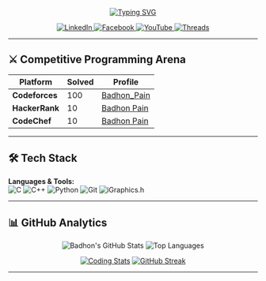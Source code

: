 <p align="center">
  <a href="https://git.io/typing-svg"><img src="https://readme-typing-svg.herokuapp.com?&font=Comic+Neue&weight=800&size=26&duration=4000&pause=900&color=E7C4F2&center=true&vCenter=true&width=435&lines=Hi+there!+I'm+Badhon;BUET+CSE+Undergrad+Student;Competitive+Programmer;Problem+Solver" alt="Typing SVG" /></a>
</p>

<p align="center">
  <a href="https://linkedin.com/in/badhon-pain-634341378">
    <img src="https://img.shields.io/badge/LinkedIn-0077B5?style=for-the-badge&logo=linkedin&logoColor=white" alt="LinkedIn">
  </a>
  <a href="https://facebook.com/share/1KyWzuuKhY/">
    <img src="https://img.shields.io/badge/Facebook-1877F2?style=for-the-badge&logo=facebook&logoColor=white" alt="Facebook">
  </a>
  <a href="https://youtube.com/@thursty_pain_2022">
    <img src="https://img.shields.io/badge/YouTube-FF0000?style=for-the-badge&logo=youtube&logoColor=white" alt="YouTube">
  </a>
  <a href="https://www.threads.net/@mr_pain_102">
    <img src="https://img.shields.io/badge/Threads-000000?style=for-the-badge&logo=threads&logoColor=white" alt="Threads">
  </a>
</p>

---

## ⚔️ Competitive Programming Arena

<div align="left">

| Platform       | Solved | Profile |
|----------------|--------|---------|
| **Codeforces** | 100   | [Badhon_Pain](https://codeforces.com/profile/Badhon_Pain) |
| **HackerRank** | 10   | [Badhon Pain](https://www.hackerrank.com/profile/badhonpain48) |
| **CodeChef**   | 10   | [Badhon Pain](https://www.hackerrank.com/profile/bimrissho_23) |

</div>

---

## 🛠️ Tech Stack
**Languages & Tools:**  
![C](https://img.shields.io/badge/C-00599C?style=for-the-badge&logo=c&logoColor=white)
![C++](https://img.shields.io/badge/C++-00599C?style=for-the-badge&logo=c%2B%2B&logoColor=white)
![Python](https://img.shields.io/badge/Python-3776AB?style=for-the-badge&logo=python&logoColor=white)
![Git](https://img.shields.io/badge/Git-F05032?style=for-the-badge&logo=git&logoColor=white)
![iGraphics.h](https://img.shields.io/badge/iGraphics-FF6600?style=for-the-badge)

---

## 📊 GitHub Analytics

<div align="center">

![Badhon's GitHub Stats](https://github-readme-stats.vercel.app/api?username=BadhonPain&show_icons=true&theme=radical&hide_border=true)
![Top Languages](https://github-readme-stats.vercel.app/api/top-langs/?username=BadhonPain&layout=compact&theme=radical&hide_border=true)

[![Coding Stats](https://github-readme-activity-graph.vercel.app/graph?username=BadhonPain&theme=react-dark&hide_border=true&area=true&custom_title=My%20Commit%20Graph)](https://github.com/BadhonPain)
[![GitHub Streak](https://streak-stats.demolab.com?user=BadhonPain&theme=holi-theme&fire=FF0000&currStreakLabel=FF0000&hide_border=true)](https://git.io/streak-stats)

</div>

---
